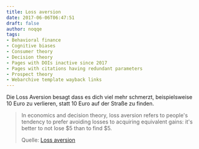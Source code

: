 ```yaml
---
title: Loss aversion
date: 2017-06-06T06:47:51
draft: false
author: noqqe
tags:
- Behavioral finance
- Cognitive biases
- Consumer theory
- Decision theory
- Pages with DOIs inactive since 2017
- Pages with citations having redundant parameters
- Prospect theory
- Webarchive template wayback links
---
```


Die Loss Aversion besagt dass es dich viel mehr schmerzt, beispielsweise 10
Euro zu verlieren, statt 10 Euro auf der Straße zu finden.

> In economics and decision theory, loss aversion refers to people's tendency to
> prefer avoiding losses to acquiring equivalent gains: it's better to not lose
> $5 than to find $5.
>
> Quelle: [Loss aversion](https://en.wikipedia.org/wiki/Loss_aversion)